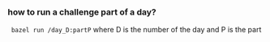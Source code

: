 ### how to run a challenge part of a day?
``` bazel run /day_D:partP```
where D is the number of the day and P is the part
